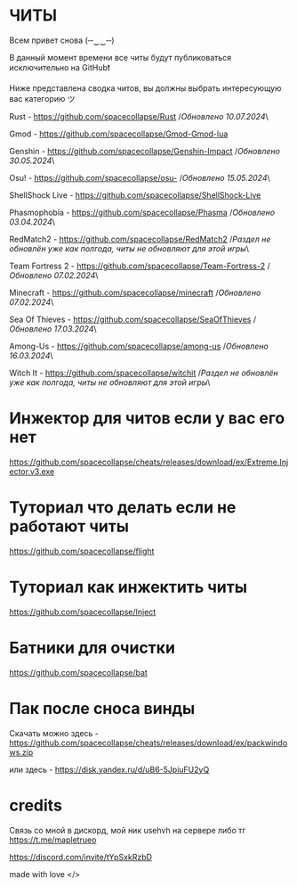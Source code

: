 # ЧИТЫ

Всем привет снова (─‿‿─)

В данный момент времени все читы будут публиковаться исключительно на GitHub❗

Ниже представлена сводка читов, вы должны выбрать интересующую вас категорию ツ 

Rust - https://github.com/spacecollapse/Rust /*Обновлено 10.07.2024*\

Gmod - https://github.com/spacecollapse/Gmod-Gmod-lua

Genshin - https://github.com/spacecollapse/Genshin-Impact /*Обновлено 30.05.2024*\

Osu! - https://github.com/spacecollapse/osu- /*Обновлено 15.05.2024*\

ShellShock Live - https://github.com/spacecollapse/ShellShock-Live

Phasmophobia - https://github.com/spacecollapse/Phasma /*Обновлено 03.04.2024*\

RedMatch2 - https://github.com/spacecollapse/RedMatch2 /*Раздел не обновлён уже как полгода, читы не обновляют для этой игры*\

Team Fortress 2 - https://github.com/spacecollapse/Team-Fortress-2 /*Обновлено 07.02.2024*\

Minecraft - https://github.com/spacecollapse/minecraft /*Обновлено 07.02.2024*\

Sea Of Thieves - https://github.com/spacecollapse/SeaOfThieves /*Обновлено 17.03.2024*\

Among-Us - https://github.com/spacecollapse/among-us /*Обновлено 16.03.2024*\

Witch It - https://github.com/spacecollapse/witchit /*Раздел не обновлён уже как полгода, читы не обновляют для этой игры*\


# Инжектор для читов если у вас его нет
https://github.com/spacecollapse/cheats/releases/download/ex/Extreme.Injector.v3.exe

# Туториал что делать если не работают читы 
https://github.com/spacecollapse/flight

# Туториал как инжектить читы
https://github.com/spacecollapse/Inject

# Батники для очистки
https://github.com/spacecollapse/bat

# Пак после сноса винды

Скачать можно здесь - https://github.com/spacecollapse/cheats/releases/download/ex/packwindows.zip

или здесь - https://disk.yandex.ru/d/uB6-5JpiuFU2yQ

# credits
Связь со мной в дискорд, мой ник usehvh на сервере либо тг https://t.me/mapletrueo


https://discord.com/invite/tYpSxkRzbD

made with love </>
